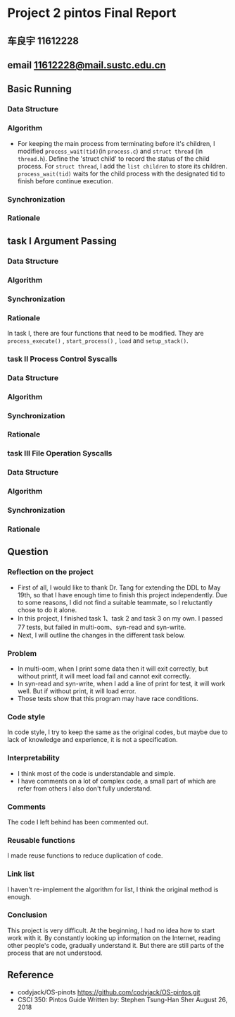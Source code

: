 # Project 2 pintos Final Report
## 车良宇 11612228
## email 11612228@mail.sustc.edu.cn



## Basic Running
### Data Structure

### Algorithm
- For keeping the main process from terminating before it's children, I modified `process_wait(tid)`(in `process.c`) and `struct thread` (in `thread.h`). Define the 'struct child' to record the status of the child process. For `struct thread`, I add the `list children` to store its children. `process_wait(tid)` waits for the child process with the designated tid to finish before continue execution. 

### Synchronization

### Rationale

## task I Argument Passing
### Data Structure

### Algorithm

### Synchronization

### Rationale
In task I, there are four functions that need to be modified. They are `process_execute()` , `start_process()` , `load` and `setup_stack()`.

### task II Process Control Syscalls
### Data Structure

### Algorithm

### Synchronization

### Rationale

### task III File Operation Syscalls 
### Data Structure

### Algorithm

### Synchronization

### Rationale

## Question
### Reflection on the project
- First of all, I would like to thank Dr. Tang for extending the DDL to May 19th, so that I have enough time to finish this project independently. Due to some reasons, I did not find a suitable teammate, so I reluctantly chose to do it alone.
- In this project, I finished task 1、task 2 and task 3 on my own. I passed 77 tests, but failed in multi-oom、syn-read and syn-write. 
- Next, I will outline the changes in the different task below.

### Problem
- In multi-oom, when I print some data then it will exit correctly, but without printf, it will meet load fail and cannot exit correctly.
- In syn-read and syn-write, when I add a line of print for test, it will work well. But if without print, it will load error.
- Those tests show that this program may have race conditions.

### Code style
In code style, I try to keep the same as the original codes, but maybe due to lack of knowledge and experience, it is not a  specification. 

### Interpretability
- I think most of the code is understandable and simple.
- I have comments on a lot of complex code, a small part of which are refer from others I also don't fully understand. 

### Comments
The code I left behind has been commented out.

### Reusable functions
I made reuse functions to reduce duplication of code.

### Link list
I haven't re-implement the algorithm for list, I think the original method is enough.

### Conclusion
This project is very difficult. At the beginning, I had no idea how to start work with it. By constantly looking up information on the Internet, reading other people's code, gradually understand it. But there are still parts of the process that are not understood. 

## Reference
- codyjack/OS-pinots https://github.com/codyjack/OS-pintos.git
- CSCI 350: Pintos Guide Written by: Stephen Tsung-Han Sher August 26, 2018
